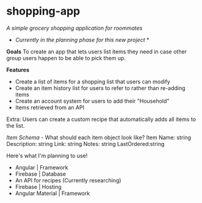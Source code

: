 # shopping-app
*A simple grocery shopping application for roommates*

* *Currently in the planning phase for this new project* *

**Goals**
To create an app that lets users list items they need in case other group users happen to be able to pick them up.

**Features**
- Create a list of items for a shopping list that users can modify
- Create an item history list for users to refer to rather than re-adding items
- Create an account system for users to add their "Household"
- Items retrieved from an API

Extra:
Users can create a custom recipe that automatically adds all items to the list.

*Item Schema* - What should each item object look like?
Item Name: string
Description: string
Link: string
Notes: string
LastOrdered:string


Here's what I'm planning to use!

* Angular | Framework
* Firebase | Database
* An API for recipes (Currently researching)
* Firebase |  Hosting
* Angular Material | Framework
